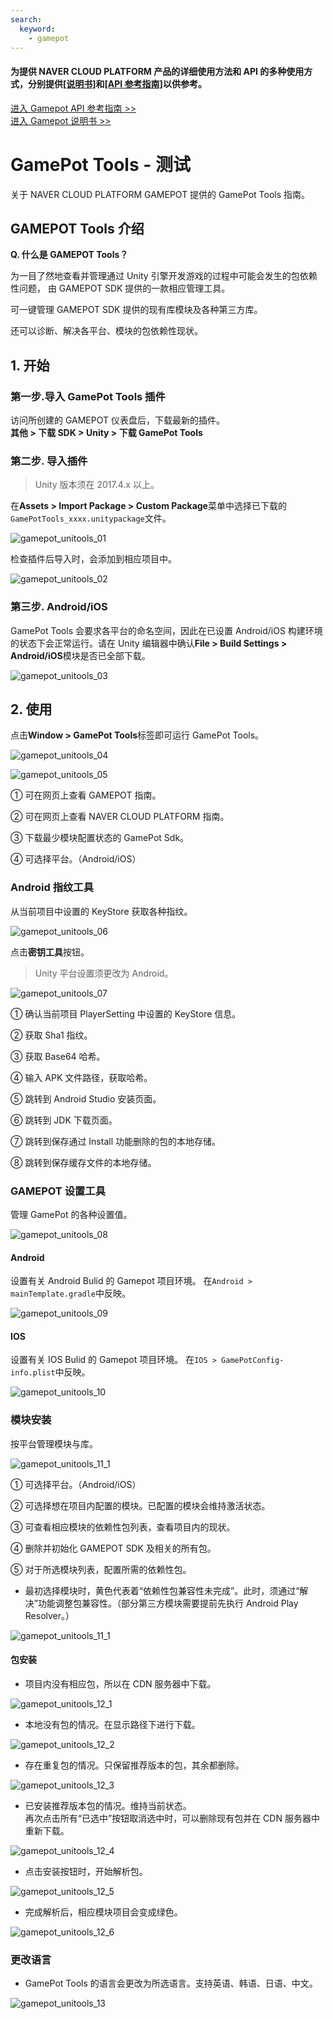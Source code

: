 ```yaml
---
search:
  keyword:
    - gamepot
---
```


#### **为提供 NAVER CLOUD PLATFORM 产品的详细使用方法和 API 的多种使用方式，分别提供<a href="https://guide.ncloud-docs.com/docs/zh/home" target="_blank">[说明书]</a>和<a href="https://api.ncloud-docs.com/docs/zh/home" target="_blank">[API 参考指南]</a>以供参考。**

<a href="https://api.ncloud-docs.com/docs/zh/game-gamepot" target="_blank">进入 Gamepot API 参考指南 >></a><br />
<a href="https://guide.ncloud-docs.com/docs/zh/game-gamepotconsole" target="_blank">进入 Gamepot 说明书 >></a>

# GamePot Tools - 测试

关于 NAVER CLOUD PLATFORM GAMEPOT 提供的 GamePot Tools 指南。

## GAMEPOT Tools 介绍

**Q. 什么是 GAMEPOT Tools？**

为一目了然地查看并管理通过 Unity 引擎开发游戏的过程中可能会发生的包依赖性问题，
由 GAMEPOT SDK 提供的一款相应管理工具。

可一键管理 GAMEPOT SDK 提供的现有库模块及各种第三方库。

还可以诊断、解决各平台、模块的包依赖性现状。

## 1. 开始

### 第一步.导入 GamePot Tools 插件

访问所创建的 GAMEPOT 仪表盘后，下载最新的插件。
<br>**其他 > 下载 SDK > Unity > 下载 GamePot Tools**

### 第二步. 导入插件

> Unity 版本须在 2017.4.x 以上。

在**Assets > Import Package > Custom Package**菜单中选择已下载的`GamePotTools_xxxx.unitypackage`文件。

![gamepot_unitools_01](./images/gamepot_unitools_01.png)

检查插件后导入时，会添加到相应项目中。

![gamepot_unitools_02](./images/gamepot_unitools_02.png)

### 第三步. Android/iOS

GamePot Tools 会要求各平台的命名空间，因此在已设置 Android/iOS 构建环境的状态下会正常运行。请在 Unity 编辑器中确认**File > Build Settings > Android/iOS**模块是否已全部下载。

![gamepot_unitools_03](./images/gamepot_unitools_03.png)

## 2. 使用

点击**Window > GamePot Tools**标签即可运行 GamePot Tools。

![gamepot_unitools_04](./images/gamepot_unitools_04.png)

![gamepot_unitools_05](./images/gamepot_unitools_05.png)

① 可在网页上查看 GAMEPOT 指南。

② 可在网页上查看 NAVER CLOUD PLATFORM 指南。

③ 下载最少模块配置状态的 GamePot Sdk。

④ 可选择平台。（Android/iOS）

### Android 指纹工具

从当前项目中设置的 KeyStore 获取各种指纹。

![gamepot_unitools_06](./images/gamepot_unitools_06.png)

点击**密钥工具**按钮。

> Unity 平台设置须更改为 Android。

![gamepot_unitools_07](./images/gamepot_unitools_07.png)

① 确认当前项目 PlayerSetting 中设置的 KeyStore 信息。

② 获取 Sha1 指纹。

③ 获取 Base64 哈希。

④ 输入 APK 文件路径，获取哈希。

⑤ 跳转到 Android Studio 安装页面。

⑥ 跳转到 JDK 下载页面。

⑦ 跳转到保存通过 Install 功能删除的包的本地存储。

⑧ 跳转到保存缓存文件的本地存储。

### GAMEPOT 设置工具

管理 GamePot 的各种设置值。

![gamepot_unitools_08](./images/gamepot_unitools_08.png)

#### Android

设置有关 Android Bulid 的 Gamepot 项目环境。
在`Android > mainTemplate.gradle`中反映。

![gamepot_unitools_09](./images/gamepot_unitools_09.png)

#### IOS

设置有关 IOS Bulid 的 Gamepot 项目环境。
在`IOS > GamePotConfig-info.plist`中反映。

![gamepot_unitools_10](./images/gamepot_unitools_10.png)

### 模块安装

按平台管理模块与库。

![gamepot_unitools_11_1](./images/gamepot_unitools_11_1.png)

① 可选择平台。（Android/iOS）

② 可选择想在项目内配置的模块。已配置的模块会维持激活状态。

③ 可查看相应模块的依赖性包列表，查看项目内的现状。

④ 删除并初始化 GAMEPOT SDK 及相关的所有包。

⑤ 对于所选模块列表，配置所需的依赖性包。

- 最初选择模块时，黄色代表着“依赖性包兼容性未完成”。此时，须通过“解决”功能调整包兼容性。（部分第三方模块需要提前先执行 Android Play Resolver。）

![gamepot_unitools_11_1](./images/gamepot_unitools_11_2.png)

#### 包安装

- 项目内没有相应包，所以在 CDN 服务器中下载。

![gamepot_unitools_12_1](./images/gamepot_unitools_12_1.png)

- 本地没有包的情况。在显示路径下进行下载。

![gamepot_unitools_12_2](./images/gamepot_unitools_12_2.png)

- 存在重复包的情况。只保留推荐版本的包，其余都删除。

![gamepot_unitools_12_3](./images/gamepot_unitools_12_3.png)

- 已安装推荐版本包的情况。维持当前状态。
  <br>再次点击所有“已选中”按钮取消选中时，可以删除现有包并在 CDN 服务器中重新下载。

![gamepot_unitools_12_4](./images/gamepot_unitools_12_4.png)

- 点击安装按钮时，开始解析包。

![gamepot_unitools_12_5](./images/gamepot_unitools_12_5.png)

- 完成解析后，相应模块项目会变成绿色。

![gamepot_unitools_12_6](./images/gamepot_unitools_12_6.png)

### 更改语言

- GamePot Tools 的语言会更改为所选语言。支持英语、韩语、日语、中文。

![gamepot_unitools_13](./images/gamepot_unitools_13.png)
